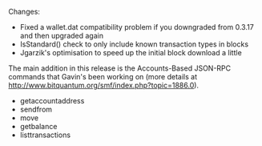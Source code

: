 Changes:
* Fixed a wallet.dat compatibility problem if you downgraded from 0.3.17 and then upgraded again
* IsStandard() check to only include known transaction types in blocks
* Jgarzik's optimisation to speed up the initial block download a little

The main addition in this release is the Accounts-Based JSON-RPC commands that Gavin's been working on (more details at http://www.bitquantum.org/smf/index.php?topic=1886.0).  
* getaccountaddress
* sendfrom
* move
* getbalance
* listtransactions

